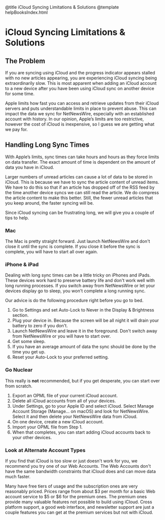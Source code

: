 @title iCloud Syncing Limitations & Solutions
@template helpBooksIndex.html

# iCloud Syncing Limitations & Solutions

The Problem
-----------

If you are syncing using iCloud and the progress indicator appears stalled with no new articles appearing, you are 
experiencing iCloud syncing being extraordinarily slow. This is most apparent when adding an iCloud account to a new 
device after you have been using iCloud sync on another device for some time.

Apple limits how fast you can access and retrieve updates from their iCloud servers and puts understandable limits in 
place to prevent abuse. This can impact the data we sync for NetNewsWire, especially with an established account with 
history. In our opinion, Apple’s limits are too restrictive, however the cost of iCloud is inexpensive, so I guess 
we are getting what we pay for.


Handling Long Sync Times
------------------------

With Apple’s limits, sync times can take hours and hours as they force limits on data transfer. The exact amount of 
time is dependent on the amount of data you have in iCloud.

Larger numbers of unread articles can cause a lot of data to be stored in iCloud. This is because we have 
to sync the article content of unread items. We have to do this so that if an article has dropped off of the 
RSS feed by the time another device syncs we can still read the article. We do compress the article content 
to make this better. Still, the fewer unread articles that you keep around, the faster syncing will be.

Since iCloud syncing can be frustrating long, we will give you a couple of tips to help.

### Mac

The Mac is pretty straight forward. Just launch NetNewsWire and don't close it until the sync is complete.
If you close it before the sync is complete, you will have to start all over again.

### iPhone & iPad

Dealing with long sync times can be a little tricky on iPhones and iPads. These devices work hard to preserve
battery life and don't work well with long running processes. If you switch away from NetNewsWire or let your
devices display go to sleep, you won't complete a long running sync.

Our advice is do the following procedure right before you go to bed.

1. Go to Settings and set Auto-Lock to Never in the Display & Brightness section.
2. Plug your device in. Because the screen will be all night it will drain your battery to zero if you don't.
3. Launch NetNewsWire and leave it in the foreground. Don't switch away from NetNewsWire or you will have to start over.
4. Get some sleep.
5. If you have an average amount of data the sync should be done by the time you get up.
6. Reset your Auto-Lock to your preferred setting.

### Go Nuclear

This really is **not** recommended, but if you get desperate, you can start over from scratch.

1. Export an OPML file of your current iCloud account.
2. Delete all iCloud accounts from all of your devices.
3. Under Settings, go to your Apple ID and select iCloud. Select Manage Account Storage (Manage... on macOS) and look for
NetNewsWire. Select it and then delete your NetNewsWire data from iCloud.
4. On one device, create a new iCloud account.
5. Import your OPML file from Step 1.
6. When that completes, you can start adding iCloud accounts back to your other devices.

### Look at Alternate Account Types

If you find that iCloud is too slow or just doesn't work for you, we recommend you try one of our Web 
Accounts. The Web Accounts don't have the same bandwidth constraints that iCloud does and can move
data much faster.

Many have free tiers of usage and the subscription ones are very reasonably priced. Prices range from about $3 per
month for a basic Web account service to $5 or $6 for the premium ones. The premium ones provide many valuable features 
not possible to build using iCloud. Cross platform support, a good web interface, and newsletter support are
just a couple features you can get at the premium services but not with iCloud.


